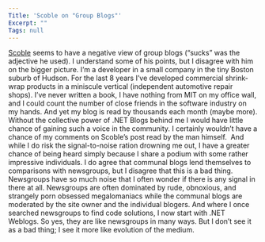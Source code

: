 ```yaml
---
Title: 'Scoble on "Group Blogs"'
Excerpt: ""
Tags: null
---
```

<div class="Section1"> <a href="http://radio.weblogs.com/0001011/2003/12/07.html#a5700" target="_blank">Scoble</a> seems to have a negative view of group blogs (&#8220;sucks&#8221; was the adjective he used). I understand some of his points, but I disagree with him on the bigger picture.
 I&#8217;m a developer in a small company in the tiny Boston suburb of Hudson. For the last 8 years I&#8217;ve developed commercial shrink-wrap products in a miniscule vertical (independent automotive repair shops). I&#8217;ve never written a book, I have nothing from MIT on my office wall, and I could count the number of close friends in the software industry on my hands. And yet my blog is read by thousands each month (maybe more).
 Without the collective power of .NET Blogs behind me I would have little chance of gaining such a voice in the community. I certainly wouldn&#8217;t have a chance of my comments on Scoble&#8217;s post read by the man himself.  And while I do risk the signal-to-noise ration drowning me out, I have a greater chance of being heard simply because I share a podium with some rather impressive individuals.
 I do agree that communal blogs lend themselves to comparisons with newsgroups, but I disagree that this is a bad thing. Newsgroups have so much noise that I often wonder if there is any signal in there at all. Newsgroups are often dominated by rude, obnoxious, and strangely porn obsessed megalomaniacs while the communal blogs are moderated by the site owner and the individual blogers. And where I once searched newsgroups to find code solutions, I now start with .NET Weblogs. So yes, they are like newsgroups in many ways. But I don&#8217;t see it as a bad thing; I see it more like evolution of the medium.
</div>